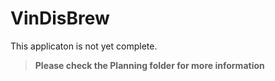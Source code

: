 # VinDisBrew

This applicaton is not yet complete.

> **Please check the Planning folder for more information**
